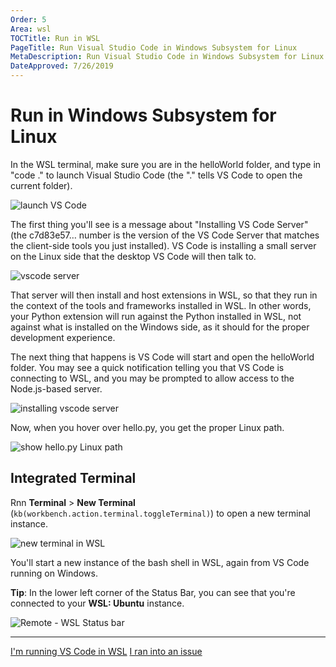 ```yaml
---
Order: 5
Area: wsl
TOCTitle: Run in WSL
PageTitle: Run Visual Studio Code in Windows Subsystem for Linux
MetaDescription: Run Visual Studio Code in Windows Subsystem for Linux
DateApproved: 7/26/2019
---
```

# Run in Windows Subsystem for Linux

In the WSL terminal, make sure you are in the helloWorld folder, and type in "code ." to launch Visual Studio Code (the "." tells VS Code to open the current folder).

![launch VS Code](images/wsl/launch-code.png)

The first thing you'll see is a message about "Installing VS Code Server" (the c7d83e57… number is the version of the VS Code Server that matches the client-side tools you just installed). VS Code is installing a small server on the Linux side that the desktop VS Code will then talk to.

![vscode server](images/wsl/vscode-server.png)

That server will then install and host extensions in WSL, so that they run in the context of the tools and frameworks installed in WSL. In other words, your Python extension will run against the Python installed in WSL, not against what is installed on the Windows side, as it should for the proper development experience.

The next thing that happens is VS Code will start and open the helloWorld folder. You may see a quick notification telling you that VS Code is connecting to WSL, and you may be prompted to allow access to the Node.js-based server.

![installing vscode server](images/wsl/installing-vscode-server.png)

Now, when you hover over hello.py, you get the proper Linux path.

![show hello.py Linux path](images/wsl/show-linux-path.png)

## Integrated Terminal

Rnn **Terminal** > **New Terminal** (`kb(workbench.action.terminal.toggleTerminal)`) to open a new terminal instance.

![new terminal in WSL](images/wsl/new-terminal-in-wsl.png)

You'll start a new instance of the bash shell in WSL, again from VS Code running on Windows.

**Tip**: In the lower left corner of the Status Bar, you can see that you're connected to your **WSL: Ubuntu** instance.

![Remote - WSL Status bar](images/wsl/wsl-status-bar.png)

----

<a class="tutorial-next-btn" href="/remote-tutorials/wsl/edit-and-debug">I'm running VS Code in WSL</a> <a class="tutorial-feedback-btn" onclick="reportIssue('remote-tutorials-wsl', 'run-in-wsl')" href="javascript:void(0)">I ran into an issue</a>
